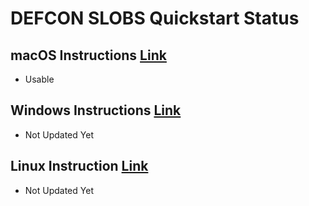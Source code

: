 # DEFCON SLOBS Quickstart Status

## macOS Instructions [Link](macOS.md)
 - Usable
 
## Windows Instructions [Link](windows.md)
 - Not Updated Yet
 
## Linux Instruction [Link](linux.md)
 - Not Updated Yet
